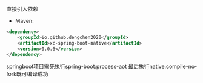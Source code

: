 直接引入依赖
- Maven:
```xml
<dependency>
    <groupId>io.github.dengchen2020</groupId>
    <artifactId>xc-spring-boot-native</artifactId>
    <version>0.0.6</version>
</dependency>
```
springboot项目需先执行spring-boot:process-aot
最后执行native:compile-no-fork既可编译成功
